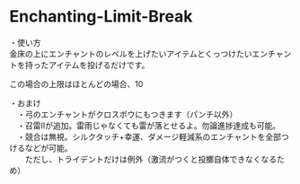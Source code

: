 # Enchanting-Limit-Break
・使い方  
金床の上にエンチャントのレベルを上げたいアイテムとくっつけたいエンチャントを持ったアイテムを投げるだけです。  

この場合の上限はほとんどの場合、10  

・おまけ  
　・弓のエンチャントがクロスボウにもつきます（パンチ以外）  
　・召雷Ⅱが追加。雷雨じゃなくても雷が落とせるよ。勿論進捗達成も可能。  
　・競合は無視。シルクタッチ+幸運、ダメージ軽減系のエンチャントを全部つけるなどが可能。  
　　ただし、トライデントだけは例外（激流がつくと投擲自体できなくなるため）  